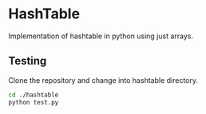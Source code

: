 # HashTable
Implementation of hashtable in python using just arrays.

## Testing
Clone the repository and change into hashtable directory.
```bash
cd ./hashtable
python test.py
```